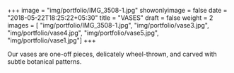 +++
image = "img/portfolio/IMG_3508-1.jpg"
showonlyimage = false
date = "2018-05-22T18:25:22+05:30"
title = "VASES"
draft = false
weight = 2
images = [ "img/portfolio/IMG_3508-1.jpg", "img/portfolio/vase3.jpg", "img/portfolio/vase4.jpg", "img/portfolio/vase5.jpg", "img/portfolio/vase1.jpg"]
+++
<!--more-->

Our vases are one-off pieces, delicately wheel-thrown, and carved with subtle botanical patterns.